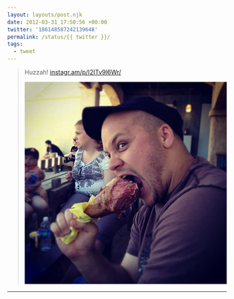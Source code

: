 ```yaml
---
layout: layouts/post.njk
date: 2012-03-31 17:50:56 +00:00
twitter: '186148587242139648'
permalink: /status/{{ twitter }}/
tags: 
  - tweet
---
```


> Huzzah! [instagr.am/p/I2ITv9l6Wr/](http://instagr.am/p/I2ITv9l6Wr/)
> 
> ![Jake eating a giant turkey leg](/img/_insta/11189296_1058973967451502_393292684_n.jpg)

---
